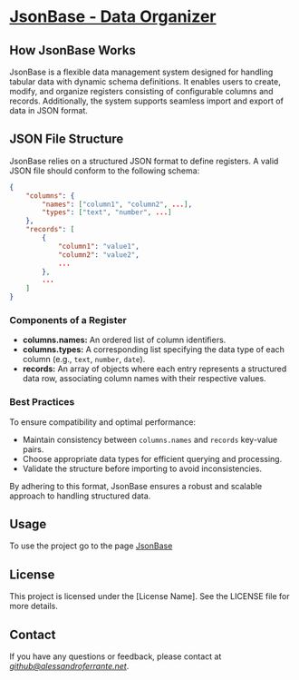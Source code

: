 # [JsonBase - Data Organizer](https://alessandroferrante.github.io/JsonBase-Data-Organizer)

## How JsonBase Works

JsonBase is a flexible data management system designed for handling tabular data with dynamic schema definitions. 
It enables users to create, modify, and organize registers consisting of configurable columns and records. 
Additionally, the system supports seamless import and export of data in JSON format.

## JSON File Structure

JsonBase relies on a structured JSON format to define registers. A valid JSON file should conform to the following schema:

```json
{
    "columns": {
        "names": ["column1", "column2", ...],
        "types": ["text", "number", ...]
    },
    "records": [
        {
            "column1": "value1",
            "column2": "value2",
            ...
        },
        ...
    ]
}
```

### Components of a Register

- **columns.names:** An ordered list of column identifiers.
- **columns.types:** A corresponding list specifying the data type of each column (e.g., `text`, `number`, `date`).
- **records:** An array of objects where each entry represents a structured data row, associating column names with their respective values.

### Best Practices

To ensure compatibility and optimal performance:
- Maintain consistency between `columns.names` and `records` key-value pairs.
- Choose appropriate data types for efficient querying and processing.
- Validate the structure before importing to avoid inconsistencies.

By adhering to this format, JsonBase ensures a robust and scalable approach to handling structured data.

## Usage
To use the project go to the page [JsonBase](https://alessandroferrante.github.io/JsonBase-Data-Organizer/)

## License
This project is licensed under the [License Name]. See the LICENSE file for more details.

## Contact
If you have any questions or feedback, please contact at *github@alessandroferrante.net*.